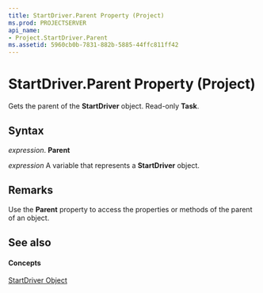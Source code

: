 ```yaml
---
title: StartDriver.Parent Property (Project)
ms.prod: PROJECTSERVER
api_name:
- Project.StartDriver.Parent
ms.assetid: 5960cb0b-7831-882b-5885-44ffc811ff42
---
```



# StartDriver.Parent Property (Project)

Gets the parent of the  **StartDriver** object. Read-only **Task**.


## Syntax

 _expression_. **Parent**

 _expression_ A variable that represents a **StartDriver** object.


## Remarks

Use the  **Parent** property to access the properties or methods of the parent of an object.


## See also


#### Concepts


[StartDriver Object](startdriver-object-project.md)
